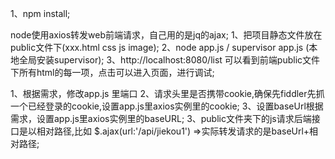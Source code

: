<!-- 安装包 -->
1、npm install;
<!-- 使用 -->
node使用axios转发web前端请求，自己用的是jq的ajax;
1、把项目静态文件放在public文件下(xxx.html  css  js  image);
2、node app.js / supervisor app.js (本地全局安装supervisor);
3、http://localhost:8080/list    可以看到前端public文件下所有html的每一项，点击可以进入页面，进行调试;
<!-- 注意 -->
1、根据需求，修改app.js 里端口
2、请求头里是否携带cookie,确保先fiddler先抓一个已经登录的cookie,设置app.js里axios实例里的cookie;
3、设置baseUrl根据需求，设置app.js里axios实例里的baseURL;
3、public文件夹下的js请求后端接口是以相对路径,比如 $.ajax(url:'/api/jiekou1') =>实际转发请求的是baseUrl+相对路径;